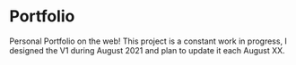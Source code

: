 # Portfolio
Personal Portfolio on the web! This project is a constant work in progress, I designed the V1 during August 2021 and plan to update it each August XX. 
